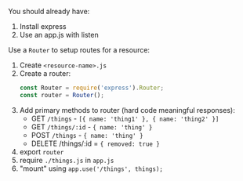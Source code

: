 You should already have:
1. Install express
2. Use an app.js with listen

Use a `Router` to setup routes for a resource:

1. Create `<resource-name>.js`
2. Create a router:
    ```js
    const Router = require('express').Router;
    const router = Router();
    ```
3. Add primary methods to router (hard code meaningful responses):
    * GET `/things` - `[{ name: 'thing1' }, { name: 'thing2' }]`
    * GET `/things/:id` - `{ name: 'thing' }`
    * POST `/things` - `{ name: 'thing' }`
    * DELETE /things/:id = `{ removed: true }`
4. export `router`
5. require `./things.js` in `app.js`
6. "mount" using `app.use('/things', things);`